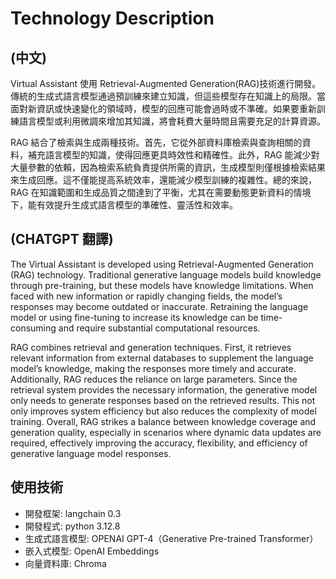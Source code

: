 # Technology Description

## (中文)
Virtual Assistant 使用 Retrieval-Augmented Generation(RAG)技術進行開發。傳統的生成式語言模型通過預訓練來建立知識，但這些模型存在知識上的局限。當面對新資訊或快速變化的領域時，模型的回應可能會過時或不準確。如果要重新訓練語言模型或利用微調來增加其知識，將會耗費大量時間且需要充足的計算資源。

RAG 結合了檢索與生成兩種技術。首先，它從外部資料庫檢索與查詢相關的資料，補充語言模型的知識，使得回應更具時效性和精確性。此外，RAG 能減少對大量參數的依賴，因為檢索系統負責提供所需的資訊，生成模型則僅根據檢索結果來生成回應。這不僅能提高系統效率，還能減少模型訓練的複雜性。總的來說，RAG 在知識範圍和生成品質之間達到了平衡，尤其在需要動態更新資料的情境下，能有效提升生成式語言模型的準確性、靈活性和效率。

## (CHATGPT 翻譯)
The Virtual Assistant is developed using Retrieval-Augmented Generation (RAG) technology. Traditional generative language models build knowledge through pre-training, but these models have knowledge limitations. When faced with new information or rapidly changing fields, the model’s responses may become outdated or inaccurate. Retraining the language model or using fine-tuning to increase its knowledge can be time-consuming and require substantial computational resources.

RAG combines retrieval and generation techniques. First, it retrieves relevant information from external databases to supplement the language model’s knowledge, making the responses more timely and accurate. Additionally, RAG reduces the reliance on large parameters. Since the retrieval system provides the necessary information, the generative model only needs to generate responses based on the retrieved results. This not only improves system efficiency but also reduces the complexity of model training. Overall, RAG strikes a balance between knowledge coverage and generation quality, especially in scenarios where dynamic data updates are required, effectively improving the accuracy, flexibility, and efficiency of generative language model responses.

## 使用技術
- 開發框架: langchain 0.3
- 開發程式: python 3.12.8
- 生成式語言模型: OPENAI GPT-4（Generative Pre-trained Transformer）
- 嵌入式模型: OpenAI Embeddings
- 向量資料庫: Chroma